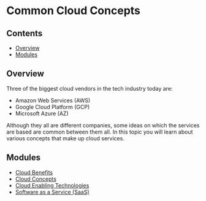 # Common Cloud Concepts

<!--TOC_START-->
## Contents
- [Overview](#overview)
- [Modules](#modules)

<!--TOC_END-->
## Overview

Three of the biggest cloud vendors in the tech industry today are:
- Amazon Web Services (AWS)
- Google Cloud Platform (GCP)
- Microsoft Azure (AZ)

 Although they all are different companies, some ideas on which the services are based are common between them all. In 
 this topic you will learn about various concepts that make up cloud services.
<!--MODULES_START-->
## Modules
- [Cloud Benefits](./modules/cloud-benefits)
- [Cloud Concepts](./modules/cloud-concepts)
- [Cloud Enabling Technologies](./modules/cloud-enabling-technologies)
- [Software as a Service (SaaS)](./modules/software-as-a-service)
<!--MODULES_END-->

